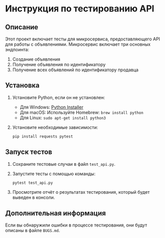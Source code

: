 # Инструкция по тестированию API

## Описание

Этот проект включает тесты для микросервиса, предоставляющего API для работы с объявлениями. Микросервис включает три основных эндпоинта:
1. Создание объявления
2. Получение объявления по идентификатору
3. Получение всех объявлений по идентификатору продавца

## Установка

1. Установите Python, если он не установлен:
   - Для Windows: [Python Installer](https://www.python.org/downloads/)
   - Для macOS: Используйте Homebrew: `brew install python`
   - Для Linux: `sudo apt-get install python3`

2. Установите необходимые зависимости:
   ```sh
   pip install requests pytest
   ```

## Запуск тестов

1. Сохраните тестовые случаи в файл `test_api.py`.

2. Запустите тесты с помощью команды:
   ```sh
   pytest test_api.py
   ```

3. Просмотрите отчёт о результатах тестирования, который будет выведен в консоли.

## Дополнительная информация

Если вы обнаружили ошибки в процессе тестирования, они будут описаны в файле `BUGS.md`.
